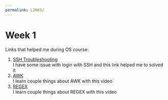 ```yaml
---
permalink: LINKS/
---
```


# Week 1
Links that helped me during OS course:
1. [SSH Troubleshooting](https://stackoverflow.com/questions/20840012/ssh-remote-host-identification-has-changed) <br>
I have some issue with login with SSH and this link helped me to solved it
3. [AWK](https://youtu.be/9YOZmI-zWok)<br>
I learn couple things about AWK with this video
5. [REGEX](https://www.youtube.com/watch?v=bgBWp9EIlMM+)<br>
I learn couple things about REGEX with this video
